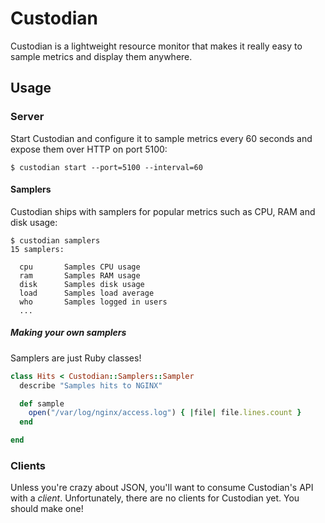 # Custodian

Custodian is a lightweight resource monitor that makes it really easy
to sample metrics and display them anywhere.

## Usage

### Server

Start Custodian and configure it to sample metrics every 60 seconds and expose
them over HTTP on port 5100:

    $ custodian start --port=5100 --interval=60

#### Samplers

Custodian ships with samplers for popular metrics such as CPU, RAM and disk usage:

    $ custodian samplers
    15 samplers:
    
      cpu       Samples CPU usage
      ram       Samples RAM usage
      disk      Samples disk usage
      load      Samples load average
      who       Samples logged in users
      ...

##### Making your own samplers

Samplers are just Ruby classes!

```ruby
class Hits < Custodian::Samplers::Sampler
  describe "Samples hits to NGINX"

  def sample
    open("/var/log/nginx/access.log") { |file| file.lines.count }
  end

end
```

### Clients

Unless you're crazy about JSON, you'll want to consume Custodian's API
with a *client*. Unfortunately, there are no clients for Custodian yet.
You should make one!
